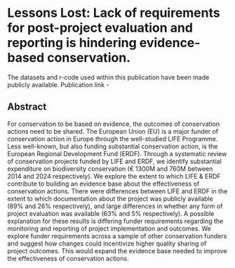 # Lessons Lost: Lack of requirements for post-project evaluation and reporting is hindering evidence-based conservation.

The datasets and r-code used within this publication have been made publicly available.
Publication link - 

## Abstract
For conservation to be based on evidence, the outcomes of conservation actions need to be shared. The European Union (EU) is a major funder of conservation action in Europe through the well-studied LIFE Programme. Less well-known, but also funding substantial conservation action, is the European Regional Development Fund (ERDF). Through a systematic review of conservation projects funded by LIFE and ERDF, we identify substantial expenditure on biodiversity conservation (€ 1300M and 760M between 2014 and 2024 respectively). We explore the extent to which LIFE & ERDF contribute to building an evidence base about the effectiveness of conservation actions.  There were differences between LIFE and ERDF in the extent to which documentation about the project was publicly available (89% and 26% respectively), and large differences in whether any form of project evaluation was available (63% and 5% respectively). A possible explanation for these results is differing funder requirements regarding the monitoring and reporting of project implementation and outcomes. We explore funder requirements across a sample of other conservation funders and suggest how changes could incentivize higher quality sharing of project outcomes. This would expand the evidence base needed to improve the effectiveness of conservation actions.
